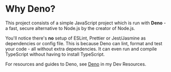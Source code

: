 # Why Deno?

This project consists of a simple JavaScript project which is run with **Deno** - a fast, secure alternative to Node.js by the creator of Node.js.

You'll notice there's **no** setup of ESLint, Prettier or Jest/Jasmine as dependencies or config file. This is because Deno can lint, format and test your code - all without extra dependencies. It can even run and compile TypeScript without having to install TypeScript.

For resources and guides to Deno, see [Deno](https://michaelcurrin.github.io/dev-resources/resources/javascript/deno/) in my Dev Resources.
